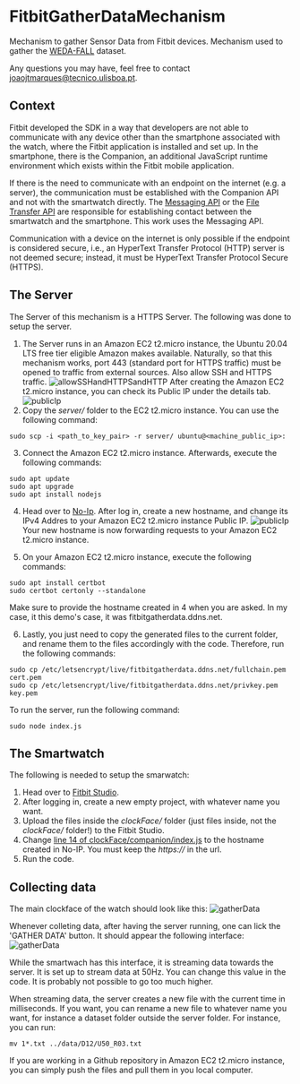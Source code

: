 # FitbitGatherDataMechanism

Mechanism to gather Sensor Data from Fitbit devices. Mechanism used to gather the [WEDA-FALL](https://github.com/joaojtmarques/WEDA-FALL) dataset.

Any questions you may have, feel free to contact joaojtmarques@tecnico.ulisboa.pt.

## Context

Fitbit developed the SDK in a way that developers are not able to communicate with any device other than the smartphone associated with the watch, where the Fitbit application is installed and set up. In the smartphone, there is the Companion, an additional JavaScript runtime environment which exists within the Fitbit mobile application.

If there is the need to communicate with an endpoint on the internet (e.g. a server), the communication must be established with the Companion API and not with the smartwatch directly. The [Messaging API](https://dev.fitbit.com/build/guides/communications/messaging/) or the [File Transfer API](https://dev.fitbit.com/build/guides/communications/file-transfer/) are responsible for establishing contact between the smartwatch and the smartphone. This work uses the Messaging API.

Communication with a device on the internet is only possible if the endpoint is considered secure, i.e., an HyperText Transfer Protocol (HTTP) server is not deemed secure; instead, it must be HyperText Transfer Protocol Secure (HTTPS).

## The Server

The Server of this mechanism is a HTTPS Server. The following was done to setup the server.

1. The Server runs in an Amazon EC2 t2.micro instance, the Ubuntu 20.04 LTS free
tier eligible Amazon makes available. Naturally, so that this mechanism works, port 443 (standard port for HTTPS traffic) must be opened to traffic from external sources. Also allow SSH and HTTPS traffic.
![allowSSHandHTTPSandHTTP](images/allowSSHandHTTPSandHTTP.png)
After creating the Amazon EC2 t2.micro instance, you can check its Public IP under the details tab.
![publicIp](images/EC2_PublicIP.png)
2. Copy the *server/* folder to the EC2 t2.micro instance. You can use the following command:
```
sudo scp -i <path_to_key_pair> -r server/ ubuntu@<machine_public_ip>:
```
3. Connect the Amazon EC2 t2.micro instance. Afterwards, execute the following commands:
```
sudo apt update
sudo apt upgrade
sudo apt install nodejs
```
4. Head over to [No-Ip](https://www.noip.com/). After log in, create a new hostname, and change its IPv4 Addres to your Amazon EC2 t2.micro instance Public IP.
![publicIp](images/noIPHostname.png)
Your new hostname is now forwarding requests to your Amazon EC2 t2.micro instance.

5. On your Amazon EC2 t2.micro instance, execute the following commands:

```
sudo apt install certbot
sudo certbot certonly --standalone
```
Make sure to provide the hostname created in 4 when you are asked. In my case, it this demo's case, it was fitbitgatherdata.ddns.net.

6. Lastly, you just need to copy the generated files to the current folder, and rename them to the files accordingly with the code. Therefore, run the following commands:
```
sudo cp /etc/letsencrypt/live/fitbitgatherdata.ddns.net/fullchain.pem cert.pem
sudo cp /etc/letsencrypt/live/fitbitgatherdata.ddns.net/privkey.pem key.pem
```


To run the server, run the following command:

```
sudo node index.js
```


## The Smartwatch

The following is needed to setup the smarwatch:

1. Head over to [Fitbit Studio](https://studio.fitbit.com/).
2. After logging in, create a new empty project, with whatever name you want.
3. Upload the files inside the *clockFace/* folder (just files inside, not the *clockFace/* folder!) to the Fitbit Studio.
4. Change [line 14 of clockFace/companion/index.js](https://github.com/joaojtmarques/FitbitGatherDataMechanism/blob/main/clockFace/companion/index.js#L14) to the hostname created in No-IP. You must keep the *https://* in the url.
5. Run the code.



## Collecting data

The main clockface of the watch should look like this: ![gatherData](images/gatherData.png)

Whenever colleting data, after having the server running, one can lick the 'GATHER DATA' button. It should appear the following interface:
![gatherData](images/gatherData.png)

While the smartwach has this interface, it is streaming data towards the server. It is set up to stream data at 50Hz. You can change this value in the code. It is probably not possible to go too much higher.

When streaming data, the server creates a new file with the current time in milliseconds. If you want, you can rename a new file to whatever name you want, for instance a dataset folder outside the server folder. For instance, you can run:

```
mv 1*.txt ../data/D12/U50_R03.txt
```

If you are working in a Github repository in Amazon EC2 t2.micro instance, you can simply push the files and pull them in you local computer.